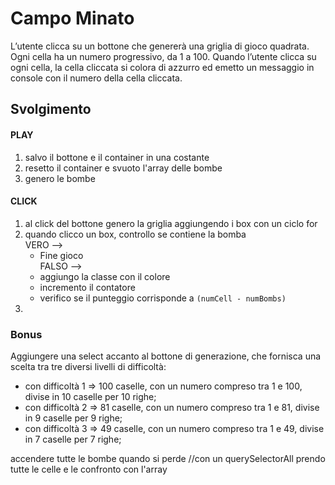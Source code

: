 # Campo Minato

L’utente clicca su un bottone che genererà una griglia di gioco quadrata.
Ogni cella ha un numero progressivo, da 1 a 100.
Quando l’utente clicca su ogni cella, la cella cliccata si colora di azzurro ed emetto un messaggio in console con il numero della cella cliccata.

## Svolgimento

#### **PLAY**

1. salvo il bottone e il container in una costante
2. resetto il container e svuoto l'array delle bombe
3. genero le bombe

#### **CLICK**

1. al click del bottone genero la griglia aggiungendo i box con un ciclo for
2. quando clicco un box, controllo se contiene la bomba <br>
   VERO -->
   - Fine gioco <br>
     FALSO -->
   - aggiungo la classe con il colore
   - incremento il contatore
   - verifico se il punteggio corrisponde a `(numCell - numBombs)`
3.

### Bonus

Aggiungere una select accanto al bottone di generazione, che fornisca una scelta tra tre diversi livelli di difficoltà:

- con difficoltà 1 => 100 caselle, con un numero compreso tra 1 e 100, divise in 10 caselle per 10 righe;
- con difficoltà 2 => 81 caselle, con un numero compreso tra 1 e 81, divise in 9 caselle per 9 righe;
- con difficoltà 3 => 49 caselle, con un numero compreso tra 1 e 49, divise in 7 caselle per 7 righe;

accendere tutte le bombe quando si perde //con un querySelectorAll prendo tutte le celle e le confronto con l'array
